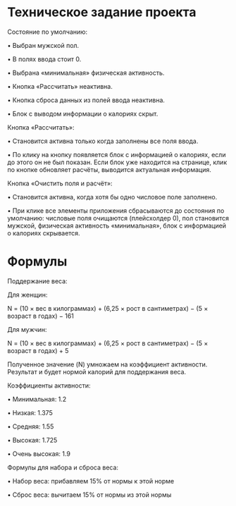 # Техническое задание проекта 

Состояние по умолчанию:

• Выбран мужской пол.

• В полях ввода стоит 0.

• Выбрана «минимальная» физическая активность.

• Кнопка «Рассчитать» неактивна.

• Кнопка сброса данных из полей ввода неактивна.

• Блок с выводом информации о калориях скрыт.


Кнопка «Рассчитать»:

• Становится активна только когда заполнены все поля ввода.

• По клику на кнопку появляется блок с информацией о калориях, если до этого он не был показан. Если блок уже находится на странице, клик по кнопке обновляет расчёты, выводится актуальная информация.

Кнопка «Очистить поля и расчёт»:

• Становится активна, когда хотя бы одно числовое поле заполнено.

• При клике все элементы приложения сбрасываются до состояния по умолчанию: числовые поля очищаются (плейсхолдер 0), пол становится мужской, физическая активность «минимальная», блок с информацией о калориях скрывается.

# Формулы
Поддержание веса:

Для женщин:

N = (10 × вес в килограммах) + (6,25 × рост в сантиметрах) − (5 × возраст в годах) − 161

Для мужчин:

N = (10 × вес в килограммах) + (6,25 × рост в сантиметрах) − (5 × возраст в годах) + 5

Полученное значение (N) умножаем на коэффициент активности. Результат и будет нормой калорий для поддержания веса.

Коэффициенты активности:

• Минимальная: 1.2

• Низкая: 1.375

• Средняя: 1.55

• Высокая: 1.725

• Очень высокая: 1.9


Формулы для набора и сброса веса:

• Набор веса: прибавляем 15% от нормы к этой норме

• Сброс веса: вычитаем 15% от нормы из этой нормы


